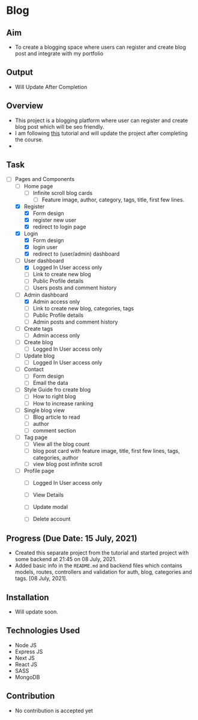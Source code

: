 # Blog

## Aim
- To create a blogging space where users can register and create blog post and integrate with my portfolio

## Output
- Will Update After Completion

## Overview
- This project is a blogging platform where user can register and create blog post which will be seo friendly.
- I am following [this](https://www.youtube.com/watch?v=SvJFeKg5NLc&t=10245s) tutorial and will update the project after completing the course.
- 
 
## Task
- [ ] Pages and Components
  - [ ] Home page
    - [ ] Infinite scroll blog cards
      - [ ] Feature image, author, category, tags, title, first few lines.
  - [x] Register
    - [x] Form design
    - [x] register new user
    - [x] redirect to login page
  - [x] Login
    - [x] Form design
    - [x] login user
    - [x] redirect to (user/admin) dashboard
  - [ ] User dashboard
    - [x] Logged In User access only
    - [ ] Link to create new blog
    - [ ] Public Profile details
    - [ ] Users posts and comment history
  - [ ] Admin dashboard
    - [x] Admin access only
    - [ ] Link to create new blog, categories, tags
    - [ ] Public Profile details
    - [ ] Admin posts and comment history
  - [ ] Create tags
    - [ ] Admin access only
  - [ ] Create blog
    - [ ] Logged In User access only
  - [ ] Update blog
    - [ ] Logged In User access only
  - [ ] Contact
    - [ ] Form design
    - [ ] Email the data
  - [ ] Style Guide fro create blog
    - [ ] How to right blog
    - [ ] How to increase ranking
  - [ ] Single blog view
    - [ ] Blog article to read
    - [ ] author
    - [ ] comment section
  - [ ] Tag page
    - [ ] View all the blog count
    - [ ] blog post card with feature image, title, first few lines, tags, categories, author
    - [ ] view blog post infinite scroll
  - [ ] Profile page
    - [ ] Logged In User access only
    - [ ] View Details
    - [ ] Update modal
    - [ ] Delete account


## Progress (Due Date: 15 July, 2021)
- Created this separate project from the tutorial and started project with some backend at 21:45 on 08 July, 2021.
- Added basic info in the `README.md` and backend files which contains models, routes, controllers and validation for auth, blog, categories and tags. [08 July, 2021].

## Installation
- Will update soon.

## Technologies Used
- Node JS
- Express JS
- Next JS
- React JS
- SASS
- MongoDB

## Contribution
- No contribution is accepted yet